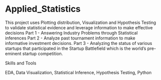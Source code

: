 # Applied_Statistics
This project uses Plotting distribution, Visualization and Hypothesis Testing to validate statistical evidence and leverage information to make effective decisions Part 1 - Answering Industry Problems through Statistical inferences Part 2 - Analyze past tournament information to make informative investment decisions. Part 3 - Analyzing the status of various startups that participated in the Startup Battlefield which is the world’s pre-eminent startup competition.

Skills and Tools

EDA, Data Visualization, Statistical Inference, Hypothesis Testing, Python
